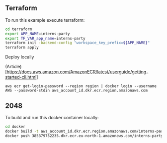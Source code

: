 ## Terraform
To run this example execute terraform:

```sh
cd terraform
export APP_NAME=interns-party
export TF_VAR_app_name=interns-party
terraform init -backend-config "workspace_key_prefix=${APP_NAME}"
terraform apply
```

Deploy locally

(Article)[https://docs.aws.amazon.com/AmazonECR/latest/userguide/getting-started-cli.html]

```
aws ecr get-login-password --region region | docker login --username AWS --password-stdin aws_account_id.dkr.ecr.region.amazonaws.com
```
## 2048

To build and run this docker container locally:

```sh
cd docker
docker build -t aws_account_id.dkr.ecr.region.amazonaws.com/interns-party:latest .
docker push 385379752235.dkr.ecr.eu-north-1.amazonaws.com/interns-party:latest
```
